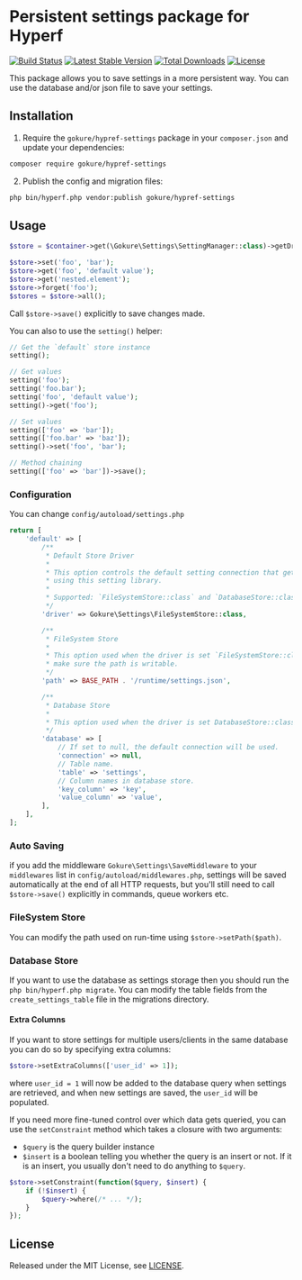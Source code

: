 # Persistent settings package for Hyperf

[![Build Status](https://www.travis-ci.com/gokure/hyperf-settings.svg?branch=main)](https://www.travis-ci.com/gokure/hyperf-settings)
[![Latest Stable Version](https://poser.pugx.org/gokure/hyperf-settings/v/stable)](https://packagist.org/packages/gokure/hyperf-settings)
[![Total Downloads](https://poser.pugx.org/gokure/hyperf-settings/downloads)](https://packagist.org/packages/gokure/hyperf-settings)
[![License](https://poser.pugx.org/akaunting/laravel-setting/license.svg)](LICENSE)

This package allows you to save settings in a more persistent way. You can use the database and/or json file to save your settings.

## Installation

1. Require the `gokure/hypref-settings` package in your `composer.json` and update your dependencies:

```sh
composer require gokure/hypref-settings
```

2. Publish the config and migration files:

```sh
php bin/hyperf.php vendor:publish gokure/hypref-settings
```

## Usage

```php
$store = $container->get(\Gokure\Settings\SettingManager::class)->getDriver();

$store->set('foo', 'bar');
$store->get('foo', 'default value');
$store->get('nested.element');
$store->forget('foo');
$stores = $store->all();
```

Call `$store->save()` explicitly to save changes made.

You can also to use the `setting()` helper:

```php
// Get the `default` store instance
setting();

// Get values
setting('foo');
setting('foo.bar');
setting('foo', 'default value');
setting()->get('foo');

// Set values
setting(['foo' => 'bar']);
setting(['foo.bar' => 'baz']);
setting()->set('foo', 'bar');

// Method chaining
setting(['foo' => 'bar'])->save();
```

### Configuration

You can change `config/autoload/settings.php`

```php
return [
    'default' => [
        /**
         * Default Store Driver
         *
         * This option controls the default setting connection that gets used while
         * using this setting library.
         *
         * Supported: `FileSystemStore::class` and `DatabaseStore::class`
         */
        'driver' => Gokure\Settings\FileSystemStore::class,

        /**
         * FileSystem Store
         *
         * This option used when the driver is set `FileSystemStore::class`, and
         * make sure the path is writable.
         */
        'path' => BASE_PATH . '/runtime/settings.json',

        /**
         * Database Store
         *
         * This option used when the driver is set DatabaseStore::class.
         */
        'database' => [
            // If set to null, the default connection will be used.
            'connection' => null,
            // Table name.
            'table' => 'settings',
            // Column names in database store.
            'key_column' => 'key',
            'value_column' => 'value',
        ],
    ],
];
```

### Auto Saving

if you add the middleware `Gokure\Settings\SaveMiddleware` to your `middlewares` list in `config/autoload/middlewares.php`, settings will be saved automatically at the end of all HTTP requests, but you'll still need to call `$store->save()` explicitly in commands, queue workers etc.

### FileSystem Store

You can modify the path used on run-time using `$store->setPath($path)`.

### Database Store

If you want to use the database as settings storage then you should run the `php bin/hyperf.php migrate`. You can modify the table fields from the `create_settings_table` file in the migrations directory.

#### Extra Columns

If you want to store settings for multiple users/clients in the same database you can do so by specifying extra columns:

```php
$store->setExtraColumns(['user_id' => 1]);
```

where `user_id = 1` will now be added to the database query when settings are retrieved, and when new settings are saved, the `user_id` will be populated.

If you need more fine-tuned control over which data gets queried, you can use the `setConstraint` method which takes a closure with two arguments:

- `$query` is the query builder instance
- `$insert` is a boolean telling you whether the query is an insert or not. If it is an insert, you usually don't need to do anything to `$query`.

```php
$store->setConstraint(function($query, $insert) {
	if (!$insert) {
	    $query->where(/* ... */);
	}
});
```

## License

Released under the MIT License, see [LICENSE](LICENSE).
